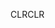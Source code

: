 <span data-ttu-id="25d55-101">CLR</span><span class="sxs-lookup"><span data-stu-id="25d55-101">CLR</span></span>